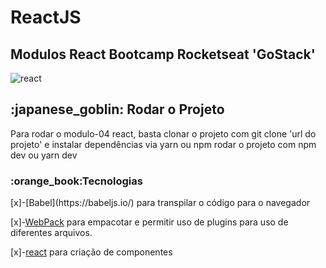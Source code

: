 # ReactJS

<h2>Modulos React Bootcamp Rocketseat 'GoStack'</h2>

![react](https://user-images.githubusercontent.com/54008916/106015579-6248c400-609d-11eb-82dd-54f89c96888e.png)

<h2> :japanese_goblin: Rodar o Projeto </h2>
<a align="center">Para rodar o modulo-04 react, basta clonar o projeto com git clone 'url do projeto' e instalar dependências via yarn ou npm<a/>
  <a align="center">rodar o projeto com npm dev ou yarn dev</a>  
  
<h3>:orange_book:Tecnologias</h3>
[x]-[Babel](https://babeljs.io/) para transpilar o código para o navegador

[x]-[WebPack](https://webpack.js.org/) para empacotar e permitir uso de plugins para uso de diferentes arquivos.

[x]-[react](https://pt-br.reactjs.org/) para criação de componentes 

